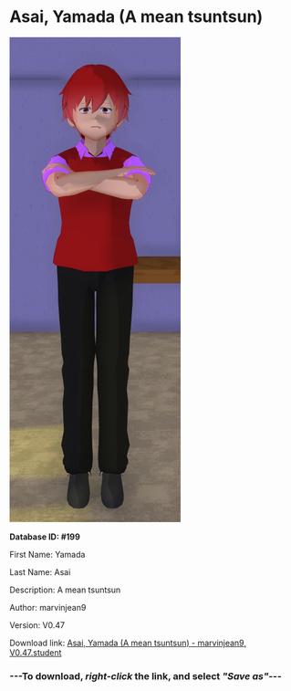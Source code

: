 # Asai, Yamada (A mean tsuntsun)

<img src="https://raw.githubusercontent.com/Arbiter1223/Daigaku-Gurashi-Custom-Students/master/Students/Files/Asai%2C%20Yamada%20(A%20mean%20tsuntsun).png" title="Asai, Yamada (A mean tsuntsun) - marvinjean9, V0.47">

**Database ID: #199**

First Name: Yamada

Last Name: Asai

Description: A mean tsuntsun

Author: marvinjean9

Version: V0.47

Download link: <a href="https://raw.githubusercontent.com/Arbiter1223/Daigaku-Gurashi-Custom-Students/master/Students/Files/Asai%2C%20Yamada%20(A%20mean%20tsuntsun)%20-%20marvinjean9%2C%20V0.47.student">Asai, Yamada (A mean tsuntsun) - marvinjean9, V0.47.student</a>

### ---**To download, _right-click_ the link, and select _"Save as"_**---
